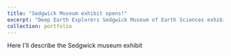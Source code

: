 ```yaml
---
title: "Sedgwick Museum exhibit opens!"
excerpt: "Deep Earth Explorers Sedgwick Museum of Earth Sciences exhibit opens<br/><img src='/images/P_Tomo.gif'>"
collection: portfolio
---
```


Here I'll describe the Sedgwick museum exhibit
